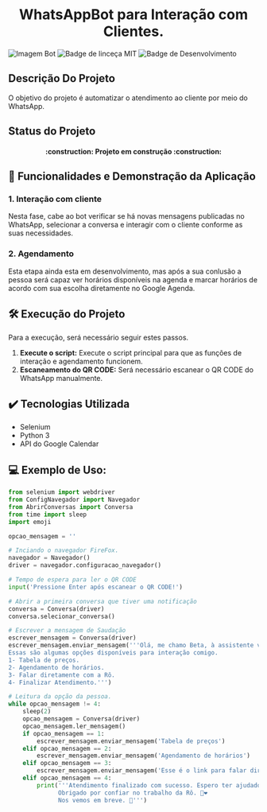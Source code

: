 <h1 align="center"> WhatsAppBot para Interação com Clientes.  </h1>

![Imagem Bot](https://github.com/user-attachments/assets/28e1c3ab-07af-46aa-bc5e-52928ebc7fac)
![Badge de linceça MIT](https://img.shields.io/badge/License-MIT-green) ![Badge de Desenvolvimento](https://img.shields.io/badge/Status-EM%20DESENVOLVIMENTO-GREEN)

## Descrição Do Projeto
O objetivo do projeto é automatizar o atendimento ao cliente por meio do WhatsApp.

## Status do Projeto
<h4 align="center"> 
    :construction:  Projeto em construção  :construction:
</h4>

## :hammer: Funcionalidades e Demonstração da Aplicação
### 1. Interação com cliente
Nesta fase, cabe ao bot verificar se há novas mensagens publicadas no WhatsApp, selecionar a conversa e interagir com o cliente conforme as suas necessidades.

### 2. Agendamento
Esta etapa ainda esta em desenvolvimento, mas após a sua conlusão a pessoa será capaz ver horários disponíveis na agenda e marcar horários de acordo com sua escolha diretamente no Google Agenda.

## 🛠️ Execução do Projeto
Para a execução, será necessário seguir estes passos.
1. **Execute o script:** Execute o script principal para que as funções de interação e agendamento funcionem.
2. **Escaneamento do QR CODE:** Será necessário escanear o QR CODE do WhatsApp manualmente.


## ✔️ Tecnologias Utilizada
- Selenium
- Python 3
- API do Google Calendar

## 💻 Exemplo de Uso:
```python
from selenium import webdriver
from ConfigNavegador import Navegador
from AbrirConversas import Conversa
from time import sleep
import emoji

opcao_mensagem = ''

# Inciando o navegador FireFox.
navegador = Navegador()
driver = navegador.configuracao_navegador()

# Tempo de espera para ler o QR CODE
input('Pressione Enter após escanear o QR CODE!')

# Abrir a primeira conversa que tiver uma notificação
conversa = Conversa(driver)
conversa.selecionar_conversa()

# Escrever a mensagem de Saudação
escrever_mensagem = Conversa(driver)
escrever_mensagem.enviar_mensagem('''Olá, me chamo Beta, à assistente virtual da Rô.
Essas são algumas opções disponíveis para interação comigo.
1- Tabela de preços.
2- Agendamento de horários.
3- Falar diretamente com a Rô.
4- Finalizar Atendimento.''')

# Leitura da opção da pessoa.
while opcao_mensagem != 4:
    sleep(2)
    opcao_mensagem = Conversa(driver)
    opcao_mensagem.ler_mensagem()
    if opcao_mensagem == 1:
        escrever_mensagem.enviar_mensagem('Tabela de preços')
    elif opcao_mensagem == 2:
        escrever_mensagem.enviar_mensagem('Agendamento de horários')
    elif opcao_mensagem == 3:
        escrever_mensagem.enviar_mensagem('Esse é o link para falar diretamente com a Rô: https://w.app/RFNailsDesigner')
    elif opcao_mensagem == 4:
        print('''Atendimento finalizado com sucesso. Espero ter ajudado em tudo que você precisava. 
              Obrigado por confiar no trabalho da Rô. 🥰❤️
              Nos vemos em breve. 🤭''')
